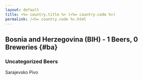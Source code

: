 ```yaml
---
layout: default
title: <%= country.title %> (<%= country.code %>)
permalink: /<%= country.code %>.html
---
```


## Bosnia and Herzegovina (BIH) - 1 Beers, 0 Breweries {#ba}



### Uncategorized Beers

Sarajevsko Pivo  



 
